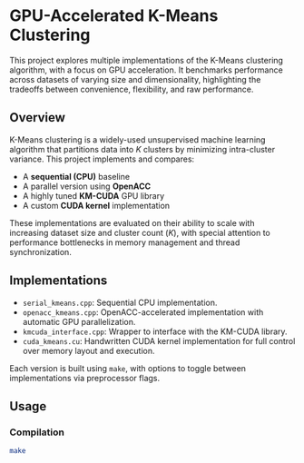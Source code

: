 # GPU-Accelerated K-Means Clustering

This project explores multiple implementations of the K-Means clustering algorithm, with a focus on GPU acceleration. It benchmarks performance across datasets of varying size and dimensionality, highlighting the tradeoffs between convenience, flexibility, and raw performance.

## Overview

K-Means clustering is a widely-used unsupervised machine learning algorithm that partitions data into *K* clusters by minimizing intra-cluster variance. This project implements and compares:

- A **sequential (CPU)** baseline
- A parallel version using **OpenACC**
- A highly tuned **KM-CUDA** GPU library
- A custom **CUDA kernel** implementation

These implementations are evaluated on their ability to scale with increasing dataset size and cluster count (*K*), with special attention to performance bottlenecks in memory management and thread synchronization.

## Implementations

- `serial_kmeans.cpp`: Sequential CPU implementation.
- `openacc_kmeans.cpp`: OpenACC-accelerated implementation with automatic GPU parallelization.
- `kmcuda_interface.cpp`: Wrapper to interface with the KM-CUDA library.
- `cuda_kmeans.cu`: Handwritten CUDA kernel implementation for full control over memory layout and execution.

Each version is built using `make`, with options to toggle between implementations via preprocessor flags.

## Usage

### Compilation

```bash
make
```